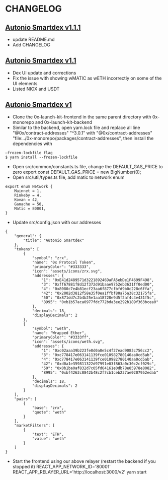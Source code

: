 # CHANGELOG

## [Autonio Smartdex v1.1.1](https://gitlab.com/autonio/smartdex-front-end/-/commit/feea0173bf9f8195ebe032029122ee57fd449f1b)
- update README.md
- Add CHANGELOG

## [Autonio Smartdex v1.1](https://gitlab.com/autonio/smartdex-front-end/-/commit/17a2cdd985409e0ff23e4e352da3c962ffab2613)

- Dex UI update and corrections
- Fix the issue with showing wMATIC as wETH incorrectly on some of the UI elements
- Listed NIOX and USDT

## [Autonio Smartdex v1](https://gitlab.com/autonio/smartdex-front-end/-/commit/27cb870c590ee22de896719902fc9eecf3614a33)

- Clone the 0x-launch-kit-frontend in the same parent directory with 0x-monorepo and 0x-launch-kit-backend
- Similar to the backend, open yarn.lock file and replace all line "@0x/contract-addresses" "^3.0.1" with "@0x/contract-addresses" "file:../0x-monorepo/packages/contract-addresses", then install the dependencies with
```
–frozen-lockfile flag
$ yarn install --frozen-lockfile
```
- Open src/common/constants.ts file, change the DEFAULT_GAS_PRICE to zero
export const DEFAULT_GAS_PRICE = new BigNumber(0);
- Open src/util/types.ts file, add matic to network enum
```
export enum Network {
    Mainnet = 1,
    Rinkeby = 4,
    Kovan = 42,
    Ganache = 50,
    Matic = 80001,
}
```
- Update src/config.json with our addresses
```
{
    "general": {
        "title": "Autonio Smartdex"
    },
    "tokens": [
        {
            "symbol": "zrx",
            "name": "0x Protocol Token",
            "primaryColor": "#333333",
            "icon": "assets/icons/zrx.svg",
            "addresses": {
                "1": "0xE41d2489571d322189246DaFA5ebDe1F4699F498",
                "3": "0xff67881f8d12f372d91baae9752eb3631ff0ed00",
                "4": "0x8080c7e4b81ecf23aa6f877cfbfd9b0c228c6ffa",
                "42": "0x2002d3812f58e35f0ea1ffbf80a75a38c32175fa",
                "50": "0x871dd7c2b4b25e1aa18728e9d5f2af4c4e431f5c",
                "8995": "0xb1b57aca0977fdc772bda3ee292b189f363bcea0"
            },
            "decimals": 18,
            "displayDecimals": 2
        },
        {
            "symbol": "weth",
            "name": "Wrapped Ether",
            "primaryColor": "#3333ff",
            "icon": "assets/icons/weth.svg",
            "addresses": {
                "1": "0xc02aaa39b223fe8d0a0e5c4f27ead9083c756cc2",
                "3": "0xc778417e063141139fce010982780140aa0cd5ab",
                "4": "0xc778417e063141139fce010982780140aa0cd5ab",
                "42": "0xd0a1e359811322d97991e03f863a0c30c2cf029c",
                "50": "0x0b1ba0af832d7c05fd64161e0db78e85978e8082",
                "8995": "0xbf4263c8842b48c2f7cb1ceb237ae0207952edab"
            },
            "decimals": 18,
            "displayDecimals": 2
        }
    ],
    "pairs": [
        {
            "base": "zrx",
            "quote": "weth"
        }
    ],
    "marketFilters": [
        {
            "text": "ETH",
            "value": "weth"
        }
    ]
}
```
- Start the frontend using our above relayer (restart the backend if you stopped it)
REACT_APP_NETWORK_ID='80001' REACT_APP_RELAYER_URL='http://localhost:3000/v2' yarn start